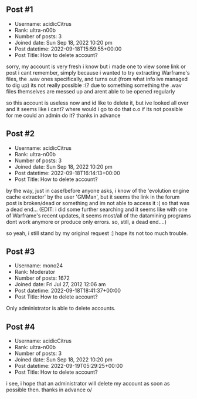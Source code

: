 ## Post #1
- Username: acidicCitrus
- Rank: ultra-n00b
- Number of posts: 3
- Joined date: Sun Sep 18, 2022 10:20 pm
- Post datetime: 2022-09-18T15:59:55+00:00
- Post Title: How to delete account?

sorry, my account is very fresh i know but i made one to view some link or post i cant remember, simply because i wanted to try extracting Warframe's files, the .wav ones specifically, and turns out (from what info ive managed to dig up) its not really possible :(? due to something something the .wav files themselves are messed up and arent able to be opened regularly

so this account is useless now and id like to delete it, but ive looked all over and it seems like i cant? where would i go to do that o.o
if its not possible for me could an admin do it? thanks in advance
## Post #2
- Username: acidicCitrus
- Rank: ultra-n00b
- Number of posts: 3
- Joined date: Sun Sep 18, 2022 10:20 pm
- Post datetime: 2022-09-18T16:14:13+00:00
- Post Title: How to delete account?

by the way, just in case/before anyone asks, i know of the 'evolution engine cache extractor' by the user 'GMMan', but it seems the link in the forum post is broken/dead or something and im not able to access it :( so that was a dead end...
(EDIT: i did some further searching and it seems like with one of Warframe's recent updates, it seems most/all of the datamining programs dont work anymore or produce only errors. so, still, a dead end....)

so yeah, i still stand by my original request :] hope its not too much trouble.
## Post #3
- Username: mono24
- Rank: Moderator
- Number of posts: 1672
- Joined date: Fri Jul 27, 2012 12:06 am
- Post datetime: 2022-09-18T18:41:37+00:00
- Post Title: How to delete account?

Only administrator is able to delete accounts.
## Post #4
- Username: acidicCitrus
- Rank: ultra-n00b
- Number of posts: 3
- Joined date: Sun Sep 18, 2022 10:20 pm
- Post datetime: 2022-09-19T05:29:25+00:00
- Post Title: How to delete account?

i see, i hope that an administrator will delete my account as soon as possible then. thanks in advance o/
